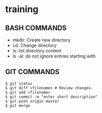 # training

## BASH COMMANDS
- mkdir: Create new directory
- cd: Change directory
- ls: list directory content
- ls -al: do not ignore entries starting with

## GIT COMMANDS

```
$ git status
$ git diff <filename> # Review changes.
$ git add <filename>
$ git commit -m "enter short description"
$ git push origin master
$ git merge
```
